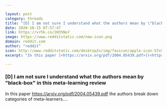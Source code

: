 ```yaml
---

layout: post
category: threads
title: "[D] I am not sure I understand what the authors mean by \"black-box\" in this meta-learning review"
date: 2020-10-15 07:57:47
link: https://vrhk.co/2H35No7
image: https://www.redditstatic.com/new-icon.png
domain: reddit.com
author: "reddit"
icon: http://www.redditstatic.com/desktop2x/img/favicon/apple-icon-57x57.png
excerpt: "In this paper [<https://arxiv.org/pdf/2004.05439.pdf>](<https://arxiv.org/pdf/2004.05439.pdf>) the authors break down categories of meta-learners...."

---
```


### [D] I am not sure I understand what the authors mean by "black-box" in this meta-learning review

In this paper [<https://arxiv.org/pdf/2004.05439.pdf>](<https://arxiv.org/pdf/2004.05439.pdf>) the authors break down categories of meta-learners....